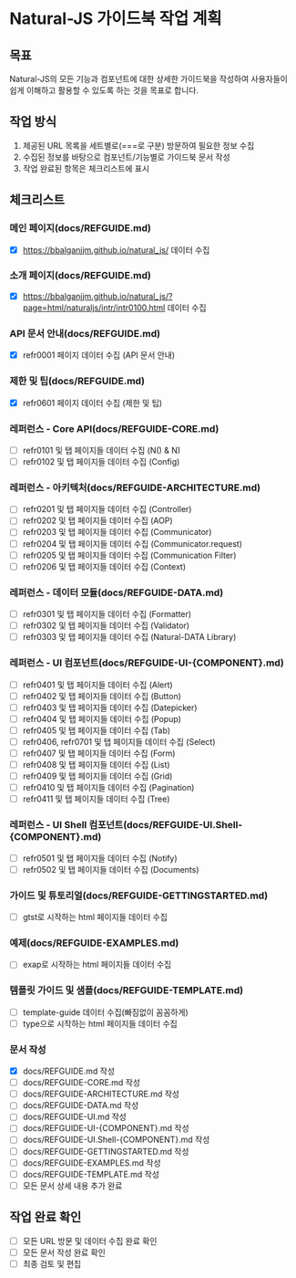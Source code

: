 # Natural-JS 가이드북 작업 계획

## 목표

Natural-JS의 모든 기능과 컴포넌트에 대한 상세한 가이드북을 작성하여 사용자들이 쉽게 이해하고 활용할 수 있도록 하는 것을 목표로 합니다.

## 작업 방식
1. 제공된 URL 목록을 세트별로(===로 구분) 방문하여 필요한 정보 수집
2. 수집된 정보를 바탕으로 컴포넌트/기능별로 가이드북 문서 작성
3. 작업 완료된 항목은 체크리스트에 표시

## 체크리스트

### 메인 페이지(docs/REFGUIDE.md)
- [x] https://bbalganjjm.github.io/natural_js/ 데이터 수집

### 소개 페이지(docs/REFGUIDE.md)
- [x] https://bbalganjjm.github.io/natural_js/?page=html/naturaljs/intr/intr0100.html 데이터 수집

### API 문서 안내(docs/REFGUIDE.md)
- [x] refr0001 페이지 데이터 수집 (API 문서 안내)

### 제한 및 팁(docs/REFGUIDE.md)
- [x] refr0601 페이지 데이터 수집 (제한 및 팁)

### 레퍼런스 - Core API(docs/REFGUIDE-CORE.md)
- [ ] refr0101 및 탭 페이지들 데이터 수집 (N() & N)
- [ ] refr0102 및 탭 페이지들 데이터 수집 (Config)

### 레퍼런스 - 아키텍처(docs/REFGUIDE-ARCHITECTURE.md)
- [ ] refr0201 및 탭 페이지들 데이터 수집 (Controller)
- [ ] refr0202 및 탭 페이지들 데이터 수집 (AOP)
- [ ] refr0203 및 탭 페이지들 데이터 수집 (Communicator)
- [ ] refr0204 및 탭 페이지들 데이터 수집 (Communicator.request)
- [ ] refr0205 및 탭 페이지들 데이터 수집 (Communication Filter)
- [ ] refr0206 및 탭 페이지들 데이터 수집 (Context)

### 레퍼런스 - 데이터 모듈(docs/REFGUIDE-DATA.md)
- [ ] refr0301 및 탭 페이지들 데이터 수집 (Formatter)
- [ ] refr0302 및 탭 페이지들 데이터 수집 (Validator)
- [ ] refr0303 및 탭 페이지들 데이터 수집 (Natural-DATA Library)

### 레퍼런스 - UI 컴포넌트(docs/REFGUIDE-UI-{COMPONENT}.md)
- [ ] refr0401 및 탭 페이지들 데이터 수집 (Alert)
- [ ] refr0402 및 탭 페이지들 데이터 수집 (Button)
- [ ] refr0403 및 탭 페이지들 데이터 수집 (Datepicker)
- [ ] refr0404 및 탭 페이지들 데이터 수집 (Popup)
- [ ] refr0405 및 탭 페이지들 데이터 수집 (Tab)
- [ ] refr0406, refr0701 및 탭 페이지들 데이터 수집 (Select)
- [ ] refr0407 및 탭 페이지들 데이터 수집 (Form)
- [ ] refr0408 및 탭 페이지들 데이터 수집 (List)
- [ ] refr0409 및 탭 페이지들 데이터 수집 (Grid)
- [ ] refr0410 및 탭 페이지들 데이터 수집 (Pagination)
- [ ] refr0411 및 탭 페이지들 데이터 수집 (Tree)

### 레퍼런스 - UI Shell 컴포넌트(docs/REFGUIDE-UI.Shell-{COMPONENT}.md)
- [ ] refr0501 및 탭 페이지들 데이터 수집 (Notify)
- [ ] refr0502 및 탭 페이지들 데이터 수집 (Documents)

### 가이드 및 튜토리얼(docs/REFGUIDE-GETTINGSTARTED.md)
- [ ] gtst로 시작하는 html 페이지들 데이터 수집

### 예제(docs/REFGUIDE-EXAMPLES.md)
- [ ] exap로 시작하는 html 페이지들 데이터 수집

### 템플릿 가이드 및 샘플(docs/REFGUIDE-TEMPLATE.md)
- [ ] template-guide 데이터 수집(빠짐없이 꼼꼼하게)
- [ ] type으로 시작하는 html 페이지들 데이터 수집

### 문서 작성
- [x] docs/REFGUIDE.md 작성
- [ ] docs/REFGUIDE-CORE.md 작성
- [ ] docs/REFGUIDE-ARCHITECTURE.md 작성
- [ ] docs/REFGUIDE-DATA.md 작성
- [ ] docs/REFGUIDE-UI.md 작성
- [ ] docs/REFGUIDE-UI-{COMPONENT}.md 작성
- [ ] docs/REFGUIDE-UI.Shell-{COMPONENT}.md 작성
- [ ] docs/REFGUIDE-GETTINGSTARTED.md 작성
- [ ] docs/REFGUIDE-EXAMPLES.md 작성
- [ ] docs/REFGUIDE-TEMPLATE.md 작성
- [ ] 모든 문서 상세 내용 추가 완료

## 작업 완료 확인
- [ ] 모든 URL 방문 및 데이터 수집 완료 확인
- [ ] 모든 문서 작성 완료 확인
- [ ] 최종 검토 및 편집
